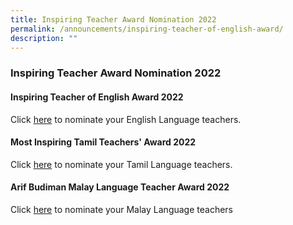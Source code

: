 ```yaml
---
title: Inspiring Teacher Award Nomination 2022
permalink: /announcements/inspiring-teacher-of-english-award/
description: ""
---
```

### Inspiring Teacher Award Nomination 2022

#### Inspiring Teacher of English Award 2022

Click [here](https://www.languagecouncils.sg/goodenglish/inspiring-teacher-of-english-award/nomination-information) to nominate your English Language teachers.

#### Most Inspiring Tamil Teachers' Award 2022

Click [here](https://go.gov.sg/mitt-tl-2022-tl) to nominate your Tamil Language teachers.

#### Arif Budiman Malay Language Teacher Award 2022

Click [here](https://go.gov.sg/agab2022) to nominate your Malay Language teachers


